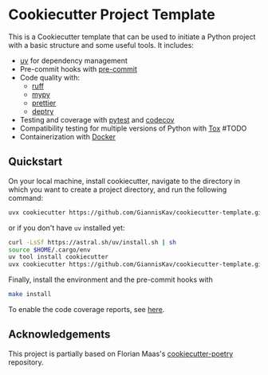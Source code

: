 # Cookiecutter Project Template

This is a Cookiecutter template that can be used to initiate a Python project with a basic structure and some useful tools. It includes:

- [uv](https://docs.astral.sh/uv/) for dependency management
- Pre-commit hooks with [pre-commit](https://pre-commit.com/)
- Code quality with:
  - [ruff](https://github.com/charliermarsh/ruff)
  - [mypy](https://mypy.readthedocs.io/en/stable/)
  - [prettier](https://prettier.io/)
  - [deptry](https://github.com/fpgmaas/deptry/)
- Testing and coverage with [pytest](https://docs.pytest.org/en/7.1.x/) and [codecov](https://about.codecov.io/)
- Compatibility testing for multiple versions of Python with [Tox](https://tox.wiki/en/latest/) #TODO
- Containerization with [Docker](https://www.docker.com/)

## Quickstart

On your local machine, install cookiecutter, navigate to the directory in which you want to
create a project directory, and run the following command:

```bash
uvx cookiecutter https://github.com/GiannisKav/cookiecutter-template.git
```

or if you don't have `uv` installed yet:

```bash
curl -LsSf https://astral.sh/uv/install.sh | sh
source $HOME/.cargo/env
uv tool install cookiecutter
uvx cookiecutter https://github.com/GiannisKav/cookiecutter-template.git
```

Finally, install the environment and the pre-commit hooks with

```bash
make install
```

To enable the code coverage reports, see [here](https://fpgmaas.github.io/cookiecutter-poetry/features/codecov/).

## Acknowledgements

This project is partially based on Florian Maas\'s [cookiecutter-poetry](https://github.com/fpgmaas/cookiecutter-poetry) repository.
